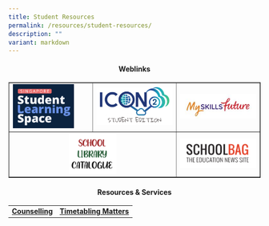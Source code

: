 ```yaml
---
title: Student Resources
permalink: /resources/student-resources/
description: ""
variant: markdown
---
```

<h4 style="text-align: center;"><strong>Weblinks</strong></h4>
<table style="border-collapse: collapse; width: 100%;" border="1">
<tbody>
<tr>
<td style="width: 33.3333%;"><a href="https://vle.learning.moe.edu.sg/login"><img style="width: 80%;" src="/images/srr1.png"></a></td>
<td style="width: 33.3333%;"><a href="https://workspace.google.com/dashboard"><img src="/images/srr2.png"></a></td>
<td style="width: 33.3333%;"><a href="http://www.myskillsfuture.sg/secondary"><img src="/images/srr3.jpg"></a></td>
</tr>
	<tr>
		<td style="text-align: center;" colspan="2">
			<a href="https://schoolibrary.moe.edu.sg/tanjongkatonggirls/cgi-bin/spydus.exe/MSGTRN/WPAC/HOME"><img style="width: 30%;" src="/images/Resources/Student/liblogo.png"></a></td>
			<td><a href="https://www.schoolbag.edu.sg/"><img src="/images/pr2.png"></a></td>
</tr>
	</tbody>
</table>

<h4 style="text-align: center;"><strong>Resources &amp; Services</strong></h4>
<table>
	<tbody>
		<tr>
			<td style="text-align: center;"><a href="/learning-at-tkgs/student-development/student-well-being/counselling/"><strong>Counselling</strong></a></td>
			<td style="text-align: center;"> <a href="https://vle.learning.moe.edu.sg/login"><strong>Timetabling Matters</strong>
		</a></td></tr>
	</tbody>
	</table>